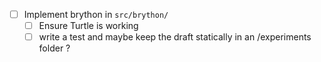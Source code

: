 - [ ] Implement brython in `src/brython/`
    - [ ] Ensure Turtle is working
    - [ ] write a test and maybe keep the draft statically in an /experiments folder ? 